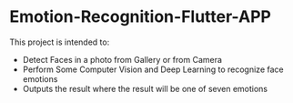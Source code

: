 # Emotion-Recognition-Flutter-APP

This project is intended to:
- Detect Faces in a photo from Gallery or from Camera
- Perform Some Computer Vision and Deep Learning to recognize face emotions
- Outputs the result where the result will be one of seven emotions
